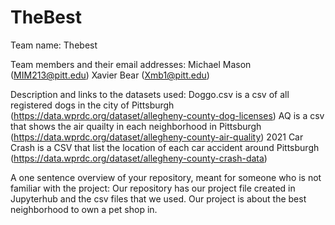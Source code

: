 # TheBest

Team name: Thebest

Team members and their email addresses: Michael Mason (MIM213@pitt.edu) Xavier Bear (Xmb1@pitt.edu)

Description and links to the datasets used:
Doggo.csv is a csv of all registered dogs in the city of Pittsburgh  (https://data.wprdc.org/dataset/allegheny-county-dog-licenses)
AQ is a csv that shows the air quailty in each neighborhood in Pittsburgh (https://data.wprdc.org/dataset/allegheny-county-air-quality)
2021 Car Crash is a CSV that list the location of each car accident around Pittsburgh (https://data.wprdc.org/dataset/allegheny-county-crash-data)

A one sentence overview of your repository, meant for someone who is not familiar with the project:
Our repository has our project file created in Jupyterhub and the csv files that we used. Our project is about the best neighborhood to own a pet shop in.
